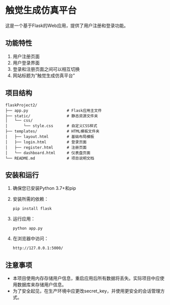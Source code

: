 # 触觉生成仿真平台

这是一个基于Flask的Web应用，提供了用户注册和登录功能。

## 功能特性

1. 用户注册页面
2. 用户登录界面
3. 登录和注册页面之间可以相互切换
4. 网站标题为"触觉生成仿真平台"

## 项目结构

```
flaskProject2/
├── app.py                 # Flask应用主文件
├── static/                # 静态资源文件夹
│   └── css/
│       └── style.css      # 自定义CSS样式
├── templates/             # HTML模板文件夹
│   ├── layout.html        # 基础布局模板
│   ├── login.html         # 登录页面
│   ├── register.html      # 注册页面
│   └── dashboard.html     # 仪表盘页面
└── README.md              # 项目说明文档
```

## 安装和运行

1. 确保您已安装Python 3.7+和pip

2. 安装所需的依赖：
   ```
   pip install flask
   ```

3. 运行应用：
   ```
   python app.py
   ```

4. 在浏览器中访问：
   ```
   http://127.0.0.1:5000/
   ```

## 注意事项

- 本项目使用内存存储用户信息，重启应用后所有数据将丢失。实际项目中应使用数据库来存储用户信息。
- 为了安全起见，在生产环境中应更改secret_key，并使用更安全的会话管理方式。